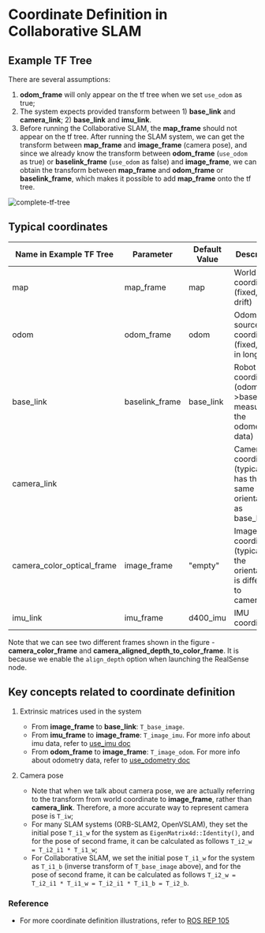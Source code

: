 # Coordinate Definition in Collaborative SLAM

## Example TF Tree

There are several assumptions:

1) **odom_frame** will only appear on the tf tree when we set ```use_odom``` as true;
2) The system expects provided transform between 1) **base_link** and **camera_link**; 2) **base_link** and **imu_link**.
3) Before running the Collaborative SLAM, the **map_frame** should not appear on the tf tree. After running the SLAM system, we can get the transform between **map_frame** and **image_frame** (camera pose), and since we already know the transform between **odom_frame** (```use_odom``` as true) or **baselink_frame** (```use_odom``` as false) and **image_frame**, we can obtain the transform between **map_frame** and **odom_frame** or **baselink_frame**, which makes it possible to add **map_frame** onto the tf tree.

![complete-tf-tree](complete-tf-tree.png)

## Typical coordinates

| Name in Example TF Tree    | Parameter       | Default Value | Description                                                                   |
|----------------------------|----------------|---------------|-------------------------------------------------------------------------------|
| map                        | map_frame      | map           | World coordinate (fixed, no drift)                                            |
| odom                       | odom_frame     | odom          | Odometry source coordinate (fixed, drift in long term)                        |
| base_link                  | baselink_frame | base_link     | Robot base coordinate (odom->base_link measures the odometry data)            |
| camera_link                |                |               | Camera coordinate (typically has the same orientation as base_link)           |
| camera_color_optical_frame | image_frame    | "empty"       | Image plane coordinate (typically the orientation is different to camera_link) |
| imu_link                   | imu_frame      | d400_imu      | IMU coordinate                                                                |

Note that we can see two different frames shown in the figure - **camera_color_frame** and **camera_aligned_depth_to_color_frame**. It is because we enable the ```align_depth``` option when launching the RealSense node.

## Key concepts related to coordinate definition

1. Extrinsic matrices used in the system
   - From **image_frame** to **base_link**: ```T_base_image```.
   - From **imu_frame** to **image_frame**: ```T_image_imu```. For more info about imu data, refer to [use_imu doc](use_imu.md)
   - From **odom_frame** to **image_frame**: ```T_image_odom```. For more info about odometry data, refer to [use_odometry doc](use_odometry.md)

2. Camera pose
   - Note that when we talk about camera pose, we are actually referring to the transform from world coordinate to **image_frame**, rather than **camera_link**. Therefore, a more accurate way to represent camera pose is ```T_iw```;
   - For many SLAM systems (ORB-SLAM2, OpenVSLAM), they set the initial pose ```T_i1_w``` for the system as ```EigenMatrix4d::Identity()```, and for the pose of second frame, it can be calculated as follows ```T_i2_w = T_i2_i1 * T_i1_w```;
   - For Collaborative SLAM, we set the initial pose ```T_i1_w``` for the system as ```T_i1_b``` (inverse transform of ```T_base_image``` above), and for the pose of second frame, it can be calculated as follows ```T_i2_w = T_i2_i1 * T_i1_w = T_i2_i1 * T_i1_b = T_i2_b```.

### Reference

- For more coordinate definition illustrations, refer to [ROS REP 105](https://www.ros.org/reps/rep-0105.html#coordinate-frames)
